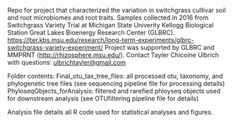 Repo for project that characterized the variation in switchgrass cultivar soil and root microbiomes and root traits. 
Samples collected in 2016 from Switchgrass Variety Trial at Michigan State Univerity Kellogg Biological Station Great Lakes Bioenergy Research Center (GLBRC). 
https://lter.kbs.msu.edu/research/long-term-experiments/glbrc-switchgrass-variety-experiment/
Project was supported by GLBRC and MMPRNT (http://rhizosphere.msu.edu/). 
Contact Tayler Chicoine Ulbrich with questions: ulbrichtayler@gmail.com

Folder contents: 
Final_otu_tax_tree_files: all processed otu, taxonomy, and phylogenetic tree files (see sequencing pipeline file for processing details) 
PhyloseqObjects_forAnalysis: filtered and rarefied phloyseq objects used for downstream analysis (see OTUfiltering pipeline file for details) 

Analysis file details all R code used for statistical analyses and figures. 